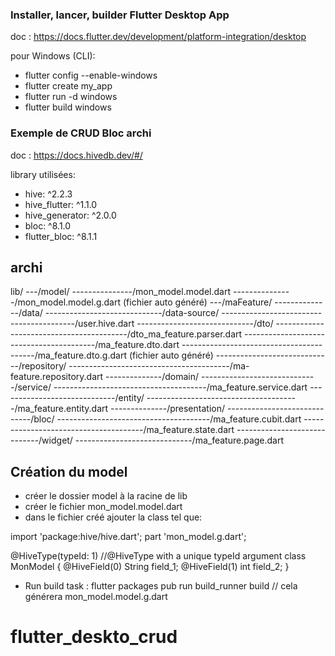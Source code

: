 ### Installer, lancer, builder Flutter Desktop App

doc : https://docs.flutter.dev/development/platform-integration/desktop

pour Windows (CLI):

- flutter config --enable-windows
- flutter create my_app
- flutter run -d windows
- flutter build windows

### Exemple de CRUD Bloc archi

doc : https://docs.hivedb.dev/#/

library utilisées:

- hive: ^2.2.3
- hive_flutter: ^1.1.0
- hive_generator: ^2.0.0
- bloc: ^8.1.0
- flutter_bloc: ^8.1.1

## archi

lib/
---/model/
---------------/mon_model.model.dart
---------------/mon_model.model.g.dart (fichier auto généré)
---/maFeature/
--------------/data/
-----------------------------/data-source/
-----------------------------------------/user.hive.dart
-----------------------------/dto/
-----------------------------------------/dto_ma_feature.parser.dart
-----------------------------------------/ma_feature.dto.dart
-----------------------------------------/ma_feature.dto.g.dart (fichier auto généré)
-----------------------------/repository/
----------------------------------------/ma-feature.repository.dart
--------------/domain/
-----------------------------/service/
--------------------------------------/ma_feature.service.dart
-----------------------------/entity/
--------------------------------------/ma_feature.entity.dart
--------------/presentation/
-----------------------------/bloc/
--------------------------------------/ma_feature.cubit.dart
--------------------------------------/ma_feature.state.dart
-----------------------------/widget/
-----------------------------/ma_feature.page.dart

## Création du model

- créer le dossier model à la racine de lib
- créer le fichier mon_model.model.dart
- dans le fichier créé ajouter la class tel que:

import 'package:hive/hive.dart';
part 'mon_model.g.dart';

@HiveType(typeId: 1) //@HiveType with a unique typeId argument
class MonModel {
@HiveField(0)
String field_1;
@HiveField(1)
int field_2;
}

- Run build task : flutter packages pub run build_runner build // cela générera mon_model.model.g.dart
# flutter_deskto_crud
